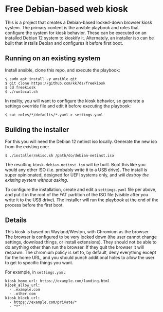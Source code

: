 # Free Debian-based web kiosk

This is a project that creates a Debian-based locked-down browser kiosk
system. The primary content is the ansible playbook and roles that configure
the system for kiosk behavior. These can be executed on an installed Debian 12
system to kioskify it. Alternately, an installer iso can be built that installs
Debian and configures it before first boot.

## Running on an existing system

Install ansible, clone this repo, and execute the playbook:
```
$ sudo apt install -y ansible git
$ git clone https://github.com/kk7ds/freekiosk
$ cd freekiosk
$ ./runlocal.sh 
```

In reality, you will want to configure the kiosk behavior, so generate a
settings override file and edit it before executing the playbook:
```
$ cat roles/*/defaults/*.yaml > settings.yaml
```

## Building the installer

For this you will need the Debian 12 netinst iso locally. Generate the new
iso from the existing one:
```
$ ./installer/mkiso.sh /path/do/debian-netinst.iso
```

The resulting `kiosk-debian-netinst.iso` will be built. Boot this like you
would any other ISO (i.e. probably write it to a USB drive). The install
is super opinionated, designed for UEFI systems only, and *will destroy the
existing system without asking*.

To configure the installation, create and edit a `settings.yaml` file per
above, and put it in the root of the FAT partition of the ISO file (visible
after you write it to the USB drive). The installer will run the playbook at
the end of the process before the first boot.

## Details

This kiosk is based on Wayland/Weston, with Chromium as the browser. The
browser is configured to be very locked down (the user cannot change settings,
download things, or install extensions). They should not be able to do anything
other than run the browser. If they quit the browser it will respawn. The
chromium policy is set to, by default, deny everything except for the home
URL, and you should punch additional holes to allow the user to get to specific
things you want.

For example, in `settings.yaml`:
```
kiosk_home_url: https://example.com/landing.html
kiosk_allow_url:
  - .example.com
  - .other.com
kiosk_block_url:
  - https://example.com/private/*
  - "*"```
```
